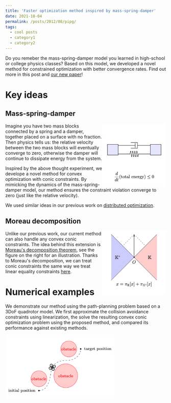 ```yaml
---
title: 'Faster optimization method inspired by mass-spring-damper'
date: 2021-10-04
permalink: /posts/2012/08/pipg/
tags:
  - cool posts
  - category1
  - category2
---
```


Do you remeber the mass-spring-damper model you learned in high-school or college physics classes? Based on this model, we developed a novel method for constrained optimization with better convergence rates. Find out more in this post and [our new paper](https://arxiv.org/pdf/2108.10260.pdf)! 

# Key ideas

## Mass-spring-damper

<img src="/images/msd.png" width="200" height="200" img align='right'>

Imagine you have two mass blocks connected by a spring and a damper, together placed on a surface with no fraction. Then physics tells us: the relative velocity between the two mass blocks will eventually converge to zero, otherwise the damper will continue to dissipate energy from the system.

Inspired by the above thought experiment, we develope a novel method for convex optimization with conic constraints. By mimicking the dynamics of the mass-spring-damper model, our method ensures the constraint violation converge to zero (just like the relative velocity). 

We used similar ideas in our previous work on [distributed optimization](https://arxiv.org/pdf/1911.06273.pdf).

## Moreau decomposition

<img src="/images/Moreau.png" width="200" height="200" img align='right' title="Moreau's decomposition">

Unlike our previous work, our current method can also handle any convex conic constraints. The idea behind this extension is [Moreau's decomposition theorem](https://www.convexoptimization.com/wikimization/index.php/Moreau%27s_decomposition_theorem), see the figure on the right for an illustration. Thanks to Moreau's decomposition, we can treat conic constraints the same way we treat linear equality constraints [here](https://arxiv.org/pdf/2009.06980.pdf).   

# Numerical examples

We demonstrate our method using the path-planning problem based on a 3DoF quadrotor model. We first approximate the collision avoidance constraints using linearization, the solve the resulting convex conic optimization problem using the proposed method, and compared its performance against existing methods.

<img src="/images/quad_path.png" width="341" height="200" img align='middle'>
